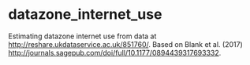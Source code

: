 # datazone_internet_use

Estimating datazone internet use from data at http://reshare.ukdataservice.ac.uk/851760/.
Based on Blank et al. (2017) http://journals.sagepub.com/doi/full/10.1177/0894439317693332.